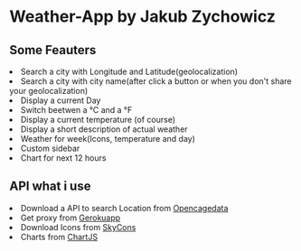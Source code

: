 # Weather-App by Jakub Zychowicz
<h2>Some Feauters</h2>
<li>Search a city with Longitude and Latitude(geolocalization)</li>
<li>Search a city with city name(after click a button or when you don't share your geolocalization)</li>
<li>Display a current Day</li>
<li>Switch beetwen a °C and a °F</li>
<li>Display a current temperature (of course)</li>
<li>Display a short description of actual weather</li>
<li>Weather for week(Icons, temperature and day)</li>
<li>Custom sidebar</li>
<li>Chart for next 12 hours</li>
<h2>API what i use</h2>
<li>Download a API to search Location from <a href="https://opencagedata.com/">Opencagedata</a></li>
<li>Get proxy from <a href="https://cors-anywhere.herokuapp.com/">Gerokuapp</a></li>
<li>Download Icons from <a href="https://darkskyapp.github.io/skycons/">SkyCons</a></li>
<li>Charts from <a href="https://www.chartjs.org/">ChartJS</a></li>
